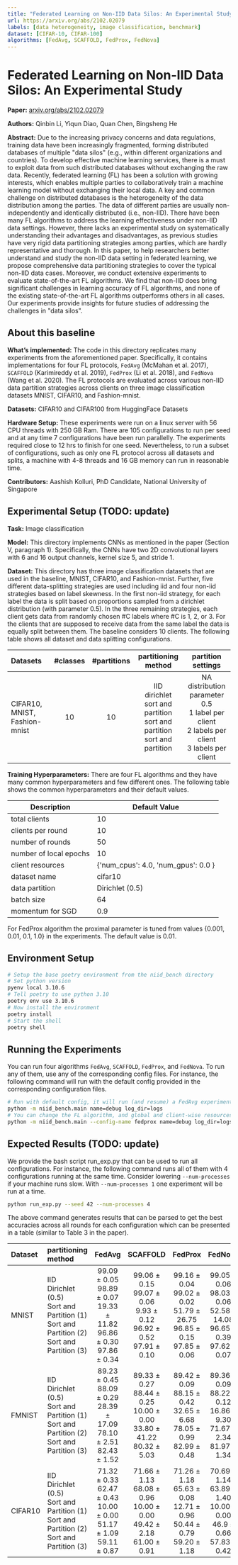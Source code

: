 ```yaml
---
title: "Federated Learning on Non-IID Data Silos: An Experimental Study"
url: https://arxiv.org/abs/2102.02079
labels: [data heterogeneity, image classification, benchmark]
dataset: [CIFAR-10, CIFAR-100]
algorithms: [FedAvg, SCAFFOLD, FedProx, FedNova]
---
```


# Federated Learning on Non-IID Data Silos: An Experimental Study

**Paper:** [arxiv.org/abs/2102.02079](https://arxiv.org/abs/2102.02079)

**Authors:** Qinbin Li, Yiqun Diao, Quan Chen, Bingsheng He

**Abstract:** Due to the increasing privacy concerns and data regulations, training data have been increasingly fragmented, forming distributed databases of multiple "data silos" (e.g., within different organizations and countries). To develop effective machine learning services, there is a must to exploit data from such distributed databases without exchanging the raw data. Recently, federated learning (FL) has been a solution with growing interests, which enables multiple parties to collaboratively train a machine learning model without exchanging their local data. A key and common challenge on distributed databases is the heterogeneity of the data distribution among the parties. The data of different parties are usually non-independently and identically distributed (i.e., non-IID). There have been many FL algorithms to address the learning effectiveness under non-IID data settings. However, there lacks an experimental study on systematically understanding their advantages and disadvantages, as previous studies have very rigid data partitioning strategies among parties, which are hardly representative and thorough. In this paper, to help researchers better understand and study the non-IID data setting in federated learning, we propose comprehensive data partitioning strategies to cover the typical non-IID data cases. Moreover, we conduct extensive experiments to evaluate state-of-the-art FL algorithms. We find that non-IID does bring significant challenges in learning accuracy of FL algorithms, and none of the existing state-of-the-art FL algorithms outperforms others in all cases. Our experiments provide insights for future studies of addressing the challenges in "data silos".


## About this baseline

**What’s implemented:** The code in this directory replicates many experiments from the aforementioned paper. Specifically, it contains implementations for four FL protocols, `FedAvg` (McMahan et al. 2017), `SCAFFOLD` (Karimireddy et al. 2019), `FedProx` (Li et al. 2018), and `FedNova` (Wang et al. 2020). The FL protocols are evaluated across various non-IID data partition strategies across clients on three image classification datasets MNIST, CIFAR10, and Fashion-mnist.

**Datasets:** CIFAR10 and CIFAR100 from HuggingFace Datasets

**Hardware Setup:** These experiments were run on a linux server with 56 CPU threads with 250 GB Ram. There are 105 configurations to run per seed and at any time 7 configurations have been run parallelly. The experiments required close to 12 hrs to finish for one seed. Nevertheless, to run a subset of configurations, such as only one FL protocol across all datasets and splits, a machine with 4-8 threads and 16 GB memory can run in reasonable time.

**Contributors:** Aashish Kolluri, PhD Candidate, National University of Singapore


## Experimental Setup (TODO: update)

**Task:** Image classification

**Model:** This directory implements CNNs as mentioned in the paper (Section V, paragraph 1). Specifically, the CNNs have two 2D convolutional layers with 6 and 16 output channels, kernel size 5, and stride 1.

**Dataset:** This directory has three image classification datasets that are used in the baseline, MNIST, CIFAR10, and Fashion-mnist. Further, five different data-splitting strategies are used including iid and four non-iid strategies based on label skewness. In the first non-iid strategy, for each label the data is split based on proportions sampled from a dirichlet distribution (with parameter 0.5). In the three remaining strategies, each client gets data from randomly chosen #C labels where #C is 1, 2, or 3. For the clients that are supposed to receive data from the same label the data is equally split between them. The baseline considers 10 clients. The following table shows all dataset and data splitting configurations.

| Datasets | #classes | #partitions | partitioning method | partition settings |
| :------ | :---: | :---: | :---: | :---: |
| CIFAR10, MNIST, Fashion-mnist | 10 | 10 | IID<br>dirichlet<br>sort and partition<br>sort and partition<br>sort and partition | NA<br>distribution parameter 0.5<br>1 label per client<br>2 labels per client<br>3 labels per client |


**Training Hyperparameters:** There are four FL algorithms and they have many common hyperparameters and few different ones. The following table shows the common hyperparameters and their default values.

| Description | Default Value |
| ----------- | ----- |
| total clients | 10 |
| clients per round | 10 |
| number of rounds | 50 |
| number of local epochs | 10 |
| client resources | {'num_cpus': 4.0, 'num_gpus': 0.0 }|
| dataset name | cifar10 
| data partition | Dirichlet (0.5) |
| batch size | 64 |
| momentum for SGD | 0.9 |

For FedProx algorithm the proximal parameter is tuned from values {0.001, 0.01, 0.1, 1.0} in the experiments. The default value is 0.01. 


## Environment Setup

```bash
# Setup the base poetry environment from the niid_bench directory
# Set python version
pyenv local 3.10.6
# Tell poetry to use python 3.10
poetry env use 3.10.6
# Now install the environment
poetry install
# Start the shell
poetry shell
```


## Running the Experiments
You can run four algorithms `FedAvg`, `SCAFFOLD`, `FedProx`, and `FedNova`. To run any of them, use any of the corresponding config files. For instance, the following command will run with the default config provided in the corresponding configuration files.

```bash
# Run with default config, it will run (and resume) a FedAvg experiment named "debug" on a GPU, logging into the "logs" directory.
python -m niid_bench.main name=debug log_dir=logs
# You can change the FL algorithm, and global and client-wise resources available to the experiment.
python -m niid_bench.main --config-name fedprox name=debug log_dir=logs num_cpus=4 num_gpus=1 ram_gb=16 client_resources.num_gpus=0.2
```


## Expected Results (TODO: update)

We provide the bash script run_exp.py that can be used to run all configurations. For instance, the following command runs all of them with 4 configurations running at the same time. Consider lowering `--num-processes` if your machine runs slow. With `--num-processes 1` one experiment will be run at a time.

```bash
python run_exp.py --seed 42 --num-processes 4
```

The above command generates results that can be parsed to get the best accuracies across all rounds for each configuration which can be presented in a table (similar to Table 3 in the paper).

| Dataset | partitioning method | FedAvg | SCAFFOLD | FedProx | FedNova |
| :------ | :------ | :---: | :---: | :---: | :---: |
| MNIST | IID<br>Dirichlet (0.5)<br>Sort and Partition (1)<br>Sort and Partition (2)<br>Sort and Partition (3) | 99.09 &#xB1; 0.05<br>98.89 &#xB1; 0.07<br>19.33 &#xB1; 11.82<br>96.86 &#xB1; 0.30<br>97.86 &#xB1; 0.34 | 99.06 &#xB1; 0.15<br>99.07 &#xB1; 0.06<br>9.93 &#xB1; 0.12<br>96.92 &#xB1; 0.52<br>97.91 &#xB1; 0.10 | 99.16 &#xB1; 0.04<br>99.02 &#xB1; 0.02<br>51.79 &#xB1; 26.75<br>96.85 &#xB1; 0.15<br>97.85 &#xB1; 0.06 | 99.05 &#xB1; 0.06<br>98.03 &#xB1; 0.06<br>52.58 &#xB1; 14.08<br>96.65 &#xB1; 0.39<br>97.62 &#xB1; 0.07 |
| FMNIST | IID<br>Dirichlet (0.5)<br>Sort and Partition (1)<br>Sort and Partition (2)<br>Sort and Partition (3) | 89.23 &#xB1; 0.45<br>88.09 &#xB1; 0.29<br>28.39 &#xB1; 17.09<br>78.10 &#xB1; 2.51<br>82.43 &#xB1; 1.52 | 89.33 &#xB1; 0.27<br>88.44 &#xB1; 0.25<br>10.00 &#xB1; 0.00<br>33.80 &#xB1; 41.22<br>80.32 &#xB1; 5.03 | 89.42 &#xB1; 0.09<br>88.15 &#xB1; 0.42<br>32.65 &#xB1; 6.68<br>78.05 &#xB1; 0.99<br>82.99 &#xB1; 0.48 | 89.36 &#xB1; 0.09<br>88.22 &#xB1; 0.12<br>16.86 &#xB1; 9.30<br>71.67 &#xB1; 2.34<br>81.97 &#xB1; 1.34 |
| CIFAR10 | IID<br>Dirichlet (0.5)<br>Sort and Partition (1)<br>Sort and Partition (2)<br>Sort and Partition (3) | 71.32 &#xB1; 0.33<br>62.47 &#xB1; 0.43<br>10.00 &#xB1; 0.00<br>51.17 &#xB1; 1.09<br>59.11 &#xB1; 0.87 | 71.66 &#xB1; 1.13<br>68.08 &#xB1; 0.96<br>10.00 &#xB1; 0.00<br>49.42 &#xB1; 2.18<br>61.00 &#xB1; 0.91 | 71.26 &#xB1; 1.18<br>65.63 &#xB1; 0.08<br>12.71 &#xB1; 0.96<br>50.44 &#xB1; 0.79<br>59.20 &#xB1; 1.18 | 70.69 &#xB1; 1.14<br>63.89 &#xB1; 1.40<br>10.00 &#xB1; 0.00 <br>46.9 &#xB1; 0.66<br>57.83 &#xB1; 0.42 |
